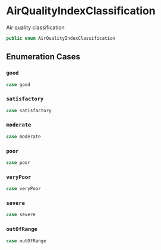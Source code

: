 # AirQualityIndexClassification

Air quality classification

``` swift
public enum AirQualityIndexClassification 
```

## Enumeration Cases

### `good`

``` swift
case good
```

### `satisfactory`

``` swift
case satisfactory
```

### `moderate`

``` swift
case moderate
```

### `poor`

``` swift
case poor
```

### `veryPoor`

``` swift
case veryPoor
```

### `severe`

``` swift
case severe
```

### `outOfRange`

``` swift
case outOfRange
```
